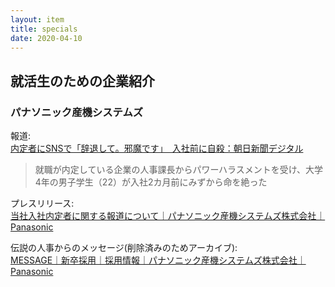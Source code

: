 ```yaml
---
layout: item
title: specials
date: 2020-04-10
---
```


## 就活生のための企業紹介

### パナソニック産機システムズ
報道:<br>
[内定者にSNSで「辞退して。邪魔です」　入社前に自殺：朝日新聞デジタル](https://www.asahi.com/articles/ASN495JDNN49ULFA011.html)<br>
> 就職が内定している企業の人事課長からパワーハラスメントを受け、大学4年の男子学生（22）が入社2カ月前にみずから命を絶った

プレスリリース:<br>
[当社入社内定者に関する報道について｜パナソニック産機システムズ株式会社｜Panasonic](https://panasonic.co.jp/ap/pces/info/200409.html)<br>

伝説の人事からのメッセージ(削除済みのためアーカイブ):<br>
[MESSAGE｜新卒採用｜採用情報｜パナソニック産機システムズ株式会社｜Panasonic](https://web.archive.org/web/20161001163647/http://panasonic.co.jp/ap/pces/recruit/newgraduate/message/)<br>

